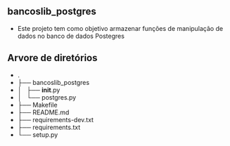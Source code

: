 ## bancoslib_postgres

- Este projeto tem como objetivo armazenar funções de manipulação de dados 
no banco de dados Postegres

## Arvore de diretórios

  - .
  - ├── bancoslib_postgres
  - │   ├── __init__.py
  - │   └── postgres.py
  - ├── Makefile
  - ├── README.md
  - ├── requirements-dev.txt
  - ├── requirements.txt
  - └── setup.py


